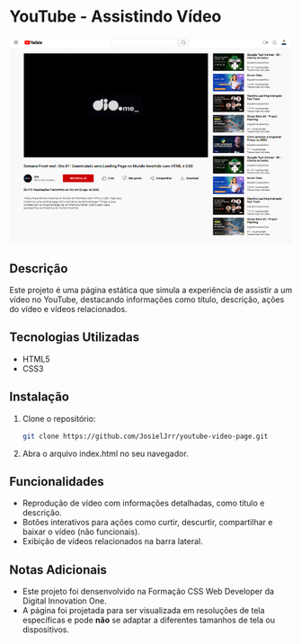 # YouTube - Assistindo Vídeo

<p align="center">
  <img src="assets/images/videopage.PNG" alt="Interface do YouTube" width=600px>
</p>

## Descrição
Este projeto é uma página estática que simula a experiência de assistir a um vídeo no YouTube, destacando informações como título, descrição, ações do vídeo e vídeos relacionados.

## Tecnologias Utilizadas
- HTML5
- CSS3

## Instalação
1. Clone o repositório:
   ```bash
   git clone https://github.com/JosielJrr/youtube-video-page.git
2. Abra o arquivo index.html no seu navegador.

## Funcionalidades
- Reprodução de vídeo com informações detalhadas, como título e descrição.
- Botões interativos para ações como curtir, descurtir, compartilhar e baixar o vídeo (não funcionais).
- Exibição de vídeos relacionados na barra lateral.

## Notas Adicionais 
- Este projeto foi densenvolvido na Formação CSS Web Developer da Digital Innovation One.  
- A página foi projetada para ser visualizada em resoluções de tela específicas e pode **não** se adaptar a diferentes tamanhos de tela ou dispositivos.




